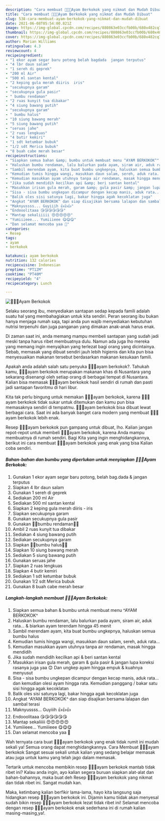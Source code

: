 ```yaml
---
description: "Cara membuat 🐥🐤🐥Ayam Berkokok yang nikmat dan Mudah Dibuat"
title: "Cara membuat 🐥🐤🐥Ayam Berkokok yang nikmat dan Mudah Dibuat"
slug: 538-cara-membuat-ayam-berkokok-yang-nikmat-dan-mudah-dibuat
date: 2021-06-08T05:54:00.821Z
image: https://img-global.cpcdn.com/recipes/880863e03ccfb00b/680x482cq70/🐥🐤🐥ayam-berkokok-foto-resep-utama.jpg
thumbnail: https://img-global.cpcdn.com/recipes/880863e03ccfb00b/680x482cq70/🐥🐤🐥ayam-berkokok-foto-resep-utama.jpg
cover: https://img-global.cpcdn.com/recipes/880863e03ccfb00b/680x482cq70/🐥🐤🐥ayam-berkokok-foto-resep-utama.jpg
author: Marian Williams
ratingvalue: 4.3
reviewcount: 4
recipeingredient:
- "1 ekor ayam segar baru potong belah bagdada  jangan terputus"
- "4 lbr daun salam"
- "1 sereh di geprek"
- "200 ml Air"
- "500 ml santan kental"
- "2 keping gula merah diiris  iris"
- "secukupnya garam"
- "secukupnya gula pasir"
- " bumbu rendaman"
- "2 ruas kunyit tua dibakar"
- "4 siung bawang putih"
- "secukupnya garam"
- " bumbu halus"
- "10 siung bawang merah"
- "5 siung bawang putih"
- "seruas jahe"
- "2 ruas lengkuas"
- "4 butir kemiri"
- "1 sdt ketumbar bubuk"
- "1/2 sdt Merica bubuk"
- "8 buah cabe merah besar"
recipeinstructions:
- "Siapkan semua bahan &amp; bumbu untuk membuat menu ^AYAM BERKOKOK^"
- "Haluskan bumbu rendaman, lalu balurkan pada ayam, siram air, aduk rata... &amp; biarkan ayam terendam hingga 45 menit"
- "Sambil merendam ayam, kita buat bumbu ungkepnya, haluskan semua bumbu halus"
- "Kemudian tumis hingga wangi, masukkan daun salam, sereh, aduk rata..."
- "Kemudian masukkan ayam utuhnya tanpa air rendaman, masak hingga mendidih"
- "Jika sudah mendidih kecilkan api &amp; beri santan kental"
- "Masukkan irisan gula merah, garam &amp; gula pasir &amp; jangan lupa koreksi rasanya juga yaa 😊 Dan ungkep ayam hingga empuk &amp; kuahnya menyusut"
- "Sisa - sisa bumbu ungkepan dicampur dengan kecap manis, aduk rata... dan kemudian olesi ayam hingga rata. Kemudian panggang / bakar satu sisi hingga agak kecoklatan"
- "Balik oles sisi satunya lagi, bakar hingga agak kecoklatan juga"
- "Angkat ^AYAM BERKOKOK^ dan siap disajikan bersama lalapan dan sambal terasi"
- "Maknyussss... Guyiiih 👍👍👍"
- "Endooolitaaa 😘😘😘😘😘😘"
- "Mantap sekaliiiii 😍😍😍😍😍"
- "Yumiiieee... Yumiiieee 😋😋😋"
- "Dan selamat mencoba yaa 🤗"
categories:
- Resep
tags:
- ayam
- berkokok

katakunci: ayam berkokok 
nutrition: 132 calories
recipecuisine: Indonesian
preptime: "PT12M"
cooktime: "PT40M"
recipeyield: "4"
recipecategory: Lunch

---
```



![🐥🐤🐥Ayam Berkokok](https://img-global.cpcdn.com/recipes/880863e03ccfb00b/680x482cq70/🐥🐤🐥ayam-berkokok-foto-resep-utama.jpg)

Selaku seorang ibu, menyediakan santapan sedap kepada famili adalah suatu hal yang membahagiakan untuk kita sendiri. Peran seorang ibu bukan hanya menjaga rumah saja, tapi anda pun wajib menyediakan kebutuhan nutrisi terpenuhi dan juga panganan yang dimakan anak-anak harus enak.

Di zaman  saat ini, anda memang mampu membeli santapan yang sudah jadi meski tanpa harus ribet membuatnya dulu. Namun ada juga lho mereka yang memang ingin menyajikan yang terlezat bagi orang yang dicintainya. Sebab, memasak yang dibuat sendiri jauh lebih higienis dan kita pun bisa menyesuaikan makanan tersebut berdasarkan makanan kesukaan famili. 



Apakah anda adalah salah satu penyuka 🐥🐤🐥ayam berkokok?. Tahukah kamu, 🐥🐤🐥ayam berkokok merupakan makanan khas di Nusantara yang sekarang disenangi oleh setiap orang di berbagai tempat di Nusantara. Kalian bisa memasak 🐥🐤🐥ayam berkokok hasil sendiri di rumah dan pasti jadi santapan favoritmu di hari libur.

Kita tak perlu bingung untuk memakan 🐥🐤🐥ayam berkokok, karena 🐥🐤🐥ayam berkokok tidak sukar untuk ditemukan dan kamu pun bisa memasaknya sendiri di tempatmu. 🐥🐤🐥ayam berkokok bisa dibuat lewat berbagai cara. Saat ini ada banyak banget cara modern yang membuat 🐥🐤🐥ayam berkokok lebih enak.

Resep 🐥🐤🐥ayam berkokok pun gampang untuk dibuat, lho. Kalian jangan repot-repot untuk membeli 🐥🐤🐥ayam berkokok, karena Anda mampu membuatnya di rumah sendiri. Bagi Kita yang ingin menghidangkannya, berikut ini cara membuat 🐥🐤🐥ayam berkokok yang enak yang bisa Kalian coba sendiri.

<!--inarticleads1-->

##### Bahan-bahan dan bumbu yang diperlukan untuk menyiapkan 🐥🐤🐥Ayam Berkokok:

1. Gunakan 1 ekor ayam segar baru potong, belah bag.dada &amp; jangan terputus
1. Siapkan 4 lbr daun salam
1. Gunakan 1 sereh di geprek
1. Sediakan 200 ml Air
1. Sediakan 500 ml santan kental
1. Siapkan 2 keping gula merah diiris - iris
1. Siapkan secukupnya garam
1. Gunakan secukupnya gula pasir
1. Gunakan  🐤🐥bumbu rendaman🐥🐤
1. Ambil 2 ruas kunyit tua dibakar
1. Sediakan 4 siung bawang putih
1. Sediakan secukupnya garam
1. Siapkan  🐥🐤bumbu halus🐤🐥
1. Siapkan 10 siung bawang merah
1. Sediakan 5 siung bawang putih
1. Gunakan seruas jahe
1. Siapkan 2 ruas lengkuas
1. Siapkan 4 butir kemiri
1. Sediakan 1 sdt ketumbar bubuk
1. Gunakan 1/2 sdt Merica bubuk
1. Gunakan 8 buah cabe merah besar




<!--inarticleads2-->

##### Langkah-langkah membuat 🐥🐤🐥Ayam Berkokok:

1. Siapkan semua bahan &amp; bumbu untuk membuat menu ^AYAM BERKOKOK^
1. Haluskan bumbu rendaman, lalu balurkan pada ayam, siram air, aduk rata... &amp; biarkan ayam terendam hingga 45 menit
1. Sambil merendam ayam, kita buat bumbu ungkepnya, haluskan semua bumbu halus
1. Kemudian tumis hingga wangi, masukkan daun salam, sereh, aduk rata...
1. Kemudian masukkan ayam utuhnya tanpa air rendaman, masak hingga mendidih
1. Jika sudah mendidih kecilkan api &amp; beri santan kental
1. Masukkan irisan gula merah, garam &amp; gula pasir &amp; jangan lupa koreksi rasanya juga yaa 😊 Dan ungkep ayam hingga empuk &amp; kuahnya menyusut
1. Sisa - sisa bumbu ungkepan dicampur dengan kecap manis, aduk rata... dan kemudian olesi ayam hingga rata. Kemudian panggang / bakar satu sisi hingga agak kecoklatan
1. Balik oles sisi satunya lagi, bakar hingga agak kecoklatan juga
1. Angkat ^AYAM BERKOKOK^ dan siap disajikan bersama lalapan dan sambal terasi
1. Maknyussss... Guyiiih 👍👍👍
1. Endooolitaaa 😘😘😘😘😘😘
1. Mantap sekaliiiii 😍😍😍😍😍
1. Yumiiieee... Yumiiieee 😋😋😋
1. Dan selamat mencoba yaa 🤗




Wah ternyata cara buat 🐥🐤🐥ayam berkokok yang enak tidak rumit ini mudah sekali ya! Semua orang dapat menghidangkannya. Cara Membuat 🐥🐤🐥ayam berkokok Sangat sesuai sekali untuk kalian yang sedang belajar memasak atau juga untuk kamu yang telah jago dalam memasak.

Tertarik untuk mencoba membikin resep 🐥🐤🐥ayam berkokok mantab tidak ribet ini? Kalau anda ingin, ayo kalian segera buruan siapkan alat-alat dan bahan-bahannya, maka buat deh Resep 🐥🐤🐥ayam berkokok yang nikmat dan tidak ribet ini. Sangat mudah kan. 

Maka, ketimbang kalian berfikir lama-lama, hayo kita langsung saja hidangkan resep 🐥🐤🐥ayam berkokok ini. Dijamin kamu tiidak akan menyesal sudah bikin resep 🐥🐤🐥ayam berkokok lezat tidak ribet ini! Selamat mencoba dengan resep 🐥🐤🐥ayam berkokok enak sederhana ini di rumah kalian masing-masing,ya!.

